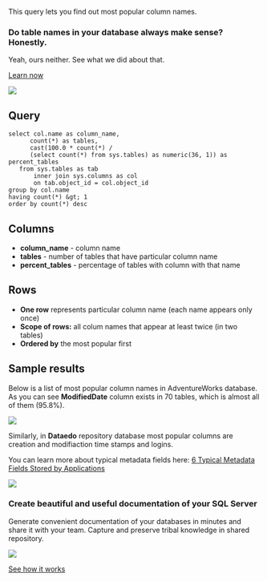 This query lets you find out most popular column names.

### Do table names in your database always make sense? Honestly.

Yeah, ours neither. See what we did about that.

[Learn now](https://dataedo.com/blog/confused-when-trying-to-work-with-databases?cta=kb-query-table-names)

[![](https://dataedo.com/asset/img/markdown/docs/test-article/edca6a29318bb7640068f5c69a5af4ba.png#center)](https://dataedo.com/blog/confused-when-trying-to-work-with-databases?cta=kb-query-table-names)

## Query

```
select col.name as column_name,
      count(*) as tables,
      cast(100.0 * count(*) / 
      (select count(*) from sys.tables) as numeric(36, 1)) as percent_tables
   from sys.tables as tab
       inner join sys.columns as col 
       on tab.object_id = col.object_id
group by col.name 
having count(*) &gt; 1
order by count(*) desc
```

## Columns

-   **column\_name** - column name
-   **tables** - number of tables that have particular column name
-   **percent\_tables** - percentage of tables with column with that name

## Rows

-   **One row** represents particular column name (each name appears only once)
-   **Scope of rows:** all colum names that appear at least twice (in two tables)
-   **Ordered by** the most popular first

## Sample results

Below is a list of most popular column names in AdventureWorks database. As you can see **ModifiedDate** column exists in 70 tables, which is almost all of them (95.8%).

![](https://dataedo.com/asset/img/kb/query/sql-server/column_names_most_used.png)

Similarly, in **Dataedo** repository database most popular columns are creation and modifiaction time stamps and logins.

You can learn more about typical metadata fields here: [6 Typical Metadata Fields Stored by Applications](https://dataedo.com/blog/typical-metadata-fields-stroed-by-applications)

![](https://dataedo.com/asset/img/kb/query/sql-server/column_names_most_used_dataedo.png)

### Create beautiful and useful documentation of your SQL Server

Generate convenient documentation of your databases in minutes and share it with your team. Capture and preserve tribal knowledge in shared repository.

[![](https://dataedo.com/asset/img/markdown/docs/test-article/30c11fa4b210f11740f56e85ca8bf9c6.gif)](https://demo.dataedo.com/)

[See how it works](https://demo.dataedo.com/)